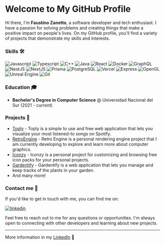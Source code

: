 # Welcome to My GitHub Profile

<p>Hi there, I'm <strong>Faustino Zanetto</strong>, a software developer and tech enthusiast. I have a passion for solving problems and creating things that make a positive impact on people's lives. On my GitHub profile, you'll find a variety of projects that demonstrate my skills and interests.</p>

### Skills 🛠️

<p>
  <img src='https://img.shields.io/badge/JavaScript-323330?style=for-the-badge&logo=javascript&logoColor=F7DF1E' alt='Javascript'/>
  <img src='https://img.shields.io/badge/TypeScript-007ACC?style=for-the-badge&logo=typescript&logoColor=white' alt='Typescript'/>
  <img src='https://img.shields.io/badge/C%2B%2B-00599C?style=for-the-badge&logo=c%2B%2B&logoColor=white' alt='C++'/>
  <img src='https://img.shields.io/badge/Java-FA7343?style=for-the-badge&logo=ava&logoColor=white' alt='Java'/>
  <img src='https://img.shields.io/badge/React-20232A?style=for-the-badge&logo=react&logoColor=61DAFB' alt='React'/>
  <img src='https://img.shields.io/badge/Docker-2CA5E0?style=for-the-badge&logo=docker&logoColor=white' alt='Docker'/>
  <img src='https://img.shields.io/badge/GraphQl-E10098?style=for-the-badge&logo=graphql&logoColor=white' alt='GraphQL'/>
  <img src='https://img.shields.io/badge/nestjs-E0234E?style=for-the-badge&logo=nestjs&logoColor=white' alt='NestJS'/>
  <img src='https://img.shields.io/badge/next.js-000000?style=for-the-badge&logo=nextdotjs&logoColor=white' alt='NextJS'/>
  <img src='https://img.shields.io/badge/Prisma-3982CE?style=for-the-badge&logo=Prisma&logoColor=white' alt='Prisma'/>
  <img src='https://img.shields.io/badge/PostgreSQL-316192?style=for-the-badge&logo=postgresql&logoColor=white' alt='PostgreSQL'/>
  <img src='https://img.shields.io/badge/Vercel-000000?style=for-the-badge&logo=vercel&logoColor=white' alt='Vercel' />
  <img src='https://img.shields.io/badge/Express.js-000000?style=for-the-badge&logo=express&logoColor=white' alt='Express' />
  <img src='https://img.shields.io/badge/OpenGL-FFFFFF?style=for-the-badge&logo=opengl' alt='OpenGL' />
  <img src='https://img.shields.io/badge/-Unreal%20Engine-313131?style=for-the-badge&logo=unreal-engine&logoColor=white' alt='Unreal Engine' />
  <img src='https://img.shields.io/badge/GIT-E44C30?style=for-the-badge&logo=git&logoColor=white' alt='Git' />
</p>

### Education 🎓

- <strong>Bachelor's Degree in Computer Science</strong> @ Universidad Nacional del Sur (2021 - current)

### Projects 📜

- [Toply](https://github.com/faustinozanetto/toply) - Toply is a simple to use and free web application that lets you visualize your most listened-to songs on Spotify.
- [RetroEngine](https://github.com/faustinozanetto/RetroEngine) - Retro Engine is a personal rendering engine project that I am currently developing to explore and learn more about computer graphics.
- [Iconzy](https://github.com/faustinozanetto/iconzy) - Iconzy is a personal project for customizing and browsing free icon packs for your personal projects.
- [Gardentify](https://github.com/faustinozanetto/gardentify) - Gardentify is a web application that lets you manage and keep tracks of the plants in your garden.
- And many more!

### Contact me 👋

If you'd like to get in touch with me, you can find me on:

[![linkedin](https://img.shields.io/badge/LinkedIn-0077B5?style=for-the-badge&logo=linkedin&logoColor=white)](https://www.linkedin.com/in/faustino-zanetto-4294a3213/)

Feel free to reach out to me for any questions or opportunities. I'm always open to connecting with other developers and learning about new projects.

<hr>

More information in my [LinkedIn](https://www.linkedin.com/in/faustino-zanetto-4294a3213/) 🚀
